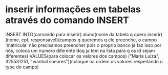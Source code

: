 # inserir informações em tabelas através do comando INSERT

INSERT INTO(comando para inserir) aluno(nome da tabela q quero inserir)(nome, cpf, responsavel)(campos q queremos q ele preenche, o campo 'matricula' não precisamos preencher pois o proprio banco ja faz isso por nós, coloca um numero diferente doq ja tem na lista para q os id sejam diferentes) VALUES(para colocar os valores dos campos) ("Maria Luiza", 325531251, "wantuil soeares")(coloque na ordem os valores respeitando o type do campo)